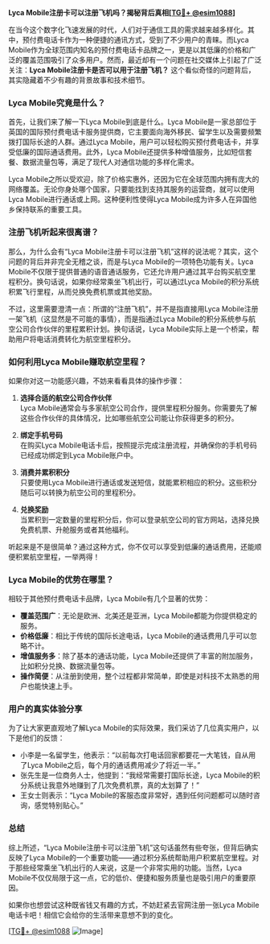 **Lyca Mobile注册卡可以注册飞机吗？揭秘背后真相[[TG💪+ @esim1088](https://t.me/s/esim1088)]**

在当今这个数字化飞速发展的时代，人们对于通信工具的需求越来越多样化。其中，预付费电话卡作为一种便捷的通讯方式，受到了不少用户的青睐。而Lyca Mobile作为全球范围内知名的预付费电话卡品牌之一，更是以其低廉的价格和广泛的覆盖范围吸引了众多用户。然而，最近却有一个问题在社交媒体上引起了广泛关注：**Lyca Mobile注册卡是否可以用于注册飞机？** 这个看似奇怪的问题背后，其实隐藏着不少有趣的背景故事和技术细节。

### Lyca Mobile究竟是什么？

首先，让我们来了解一下Lyca Mobile到底是什么。Lyca Mobile是一家总部位于英国的国际预付费电话卡服务提供商，它主要面向海外移民、留学生以及需要频繁拨打国际长途的人群。通过Lyca Mobile，用户可以轻松购买预付费电话卡，并享受低廉的国际通话费用。此外，Lyca Mobile还提供多种增值服务，比如短信套餐、数据流量包等，满足了现代人对通信功能的多样化需求。

Lyca Mobile之所以受欢迎，除了价格实惠外，还因为它在全球范围内拥有庞大的网络覆盖。无论你身处哪个国家，只要能找到支持其服务的运营商，就可以使用Lyca Mobile进行通话或上网。这种便利性使得Lyca Mobile成为许多人在异国他乡保持联系的重要工具。

### 注册飞机听起来很离谱？

那么，为什么会有“Lyca Mobile注册卡可以注册飞机”这样的说法呢？其实，这个问题的背后并非完全无稽之谈，而是与Lyca Mobile的一项特色功能有关。Lyca Mobile不仅限于提供普通的语音通话服务，它还允许用户通过其平台购买航空里程积分。换句话说，如果你经常乘坐飞机出行，可以通过Lyca Mobile的积分系统积累飞行里程，从而兑换免费机票或其他奖励。

不过，这里需要澄清一点：所谓的“注册飞机”，并不是指直接用Lyca Mobile注册一架飞机（这显然是不可能的事情），而是指通过Lyca Mobile的积分系统参与航空公司合作伙伴的里程累积计划。换句话说，Lyca Mobile实际上是一个桥梁，帮助用户将电话消费转化为航空里程积分。

### 如何利用Lyca Mobile赚取航空里程？

如果你对这一功能感兴趣，不妨来看看具体的操作步骤：

1. **选择合适的航空公司合作伙伴**  
   Lyca Mobile通常会与多家航空公司合作，提供里程积分服务。你需要先了解这些合作伙伴的具体情况，比如哪些航空公司能让你获得更多的积分。

2. **绑定手机号码**  
   在购买Lyca Mobile电话卡后，按照提示完成注册流程，并确保你的手机号码已经成功绑定到Lyca Mobile账户中。

3. **消费并累积积分**  
   只要使用Lyca Mobile进行通话或发送短信，就能累积相应的积分。这些积分随后可以转换为航空公司的里程积分。

4. **兑换奖励**  
   当累积到一定数量的里程积分后，你可以登录航空公司的官方网站，选择兑换免费机票、升舱服务或者其他福利。

听起来是不是很简单？通过这种方式，你不仅可以享受到低廉的通话费用，还能顺便积累航空里程，一举两得！

### Lyca Mobile的优势在哪里？

相较于其他预付费电话卡品牌，Lyca Mobile有几个显著的优势：

- **覆盖范围广**：无论是欧洲、北美还是亚洲，Lyca Mobile都能为你提供稳定的服务。
- **价格低廉**：相比于传统的国际长途电话，Lyca Mobile的通话费用几乎可以忽略不计。
- **增值服务多**：除了基本的通话功能，Lyca Mobile还提供了丰富的附加服务，比如积分兑换、数据流量包等。
- **操作简便**：从注册到使用，整个过程都非常简单，即使是对科技不太熟悉的用户也能快速上手。

### 用户的真实体验分享

为了让大家更直观地了解Lyca Mobile的实际效果，我们采访了几位真实用户，以下是他们的反馈：

- 小李是一名留学生，他表示：“以前每次打电话回家都要花一大笔钱，自从用了Lyca Mobile之后，每个月的通话费用减少了将近一半。”
- 张先生是一位商务人士，他提到：“我经常需要打国际长途，Lyca Mobile的积分系统让我意外地赚到了几次免费机票，真的太划算了！”
- 王女士则表示：“Lyca Mobile的客服态度非常好，遇到任何问题都可以随时咨询，感觉特别贴心。”

### 总结

综上所述，“Lyca Mobile注册卡可以注册飞机”这句话虽然有些夸张，但背后确实反映了Lyca Mobile的一个重要功能——通过积分系统帮助用户积累航空里程。对于那些经常乘坐飞机出行的人来说，这是一个非常实用的功能。当然，Lyca Mobile不仅仅局限于这一点，它的低价、便捷和服务质量也是吸引用户的重要原因。

如果你也想尝试这种既省钱又有趣的方式，不妨赶紧去官网注册一张Lyca Mobile电话卡吧！相信它会给你的生活带来意想不到的变化。

[[TG💪+ @esim1088](https://t.me/s/esim1088) ![Image](https://i.postimg.cc/4NQfJmqS/Snipaste-2025-05-13-00-14-12.png)]